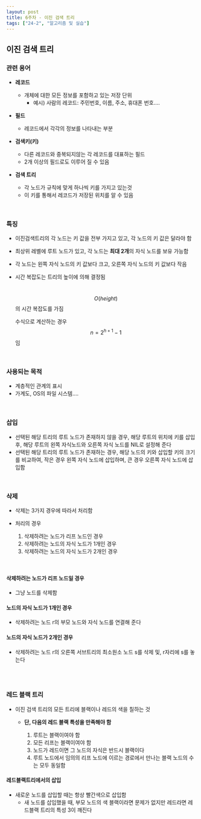 ```yaml
---
layout: post
title: 6주차 - 이진 검색 트리
tags: ["24-2", "알고리즘 및 실습"]
---
```


## 이진 검색 트리

### 관련 용어

- **레코드**
  - 개체에 대한 모든 정보를 포함하고 있는 저장 단위
    - 예시) 사람의 레코드: 주민번호, 이름, 주소, 휴대폰 번호....

- **필드**
  - 레코드에서 각각의 정보를 나타내는 부분

- **검색키(키)**
  - 다른 레코드와 중복되지않는 각 레코드를 대표하는 필드
  - 2개 이상의 필드로도 이루어 질 수 있음

- **검색 트리**
  - 각 노드가 규칙에 맞게 하나씩 키를 가지고 있는것
  - 이 키를 통해서 레코드가 저장된 위치를 알 수 있음

<br>

### 특징

- 이진검색트리의 각 노드는 키 값을 전부 가지고 있고, 각 노드의 키 값은 달라야 함

- 최상위 레벨에 루트 노드가 있고, 각 노드는 **최대 2개**의 자식 노드를 보유 가능함

- 각 노드는 왼쪽 자식 노드의 키 값보다 크고, 오른쪽 자식 노드의 키 값보다 작음

- 시간 복잡도는 트리의 높이에 의해 결정됨

  ​	$$ O(height) $$의 시간 복잡도를 가짐

  수식으로 계산하는 경우 $$n = 2^{h+1}-1$$임

<br>

### 사용되는 목적

- 계층적인 관계의 표시
- 가계도, OS의 파일 시스템....

<br>

### 삽입

- 선택된 해당 트리의 루트 노드가 존재하지 않을 경우, 해당 루트의 위치에 키를 삽입 후, 해당 루트의 왼쪽 자식노드와 오른쪽 자식 노드를 NIL로 설정해 준다
- 선택된 해당 트리의 루트 노드가 존재하는 경우, 해당 노드의 키와 삽입할 키의 크기를 비교하여, 작은 경우 왼쪽 자식 노드에 삽입하며, 큰 경우 오른쪽 자식 노드에 삽입함

<br>

### 삭제

- 삭제는 3가지 경우에 따라서 처리함

- 처리의 경우
  1. 삭제하려는 노드가 리프 노드인 경우
  2. 삭제하려는 노드의 자식 노드가 1개인 경우
  3. 삭제하려는 노드의 자식 노드가 2개인 경우

<br>

#### 삭제하려는 노드가 리프 노드일 경우

- 그냥 노드를 삭제함

#### 노드의 자식 노드가 1개인 경우

- 삭제하려는 노드 r의 부모 노드와 자식 노드를 연결해 준다

#### 노드의 자식 노드가 2개인 경우

- 삭제하려는 노드 r의 오른쪽 서브트리의 최소원소 노드 s를 삭제 및, r자리에 s를 놓는다

<br><br>

### 레드 블랙 트리

- 이진 검색 트리의 모든 트리에 블랙이나 레드의 색을 칠하는 것
  - **단, 다음의 레드 블랙 특성을 만족해야 함**

	1. 루트는 블랙이여야 함
	1. 모든 리프는 블랙이여야 함
	1. 노드가 레드이면 그 노드의 자식은 반드시 블랙이다
	1. 루트 노드에서 임의의 리프 노드에 이르는 경로에서 만나는 블랙 노드의 수는 모두 동일함

#### 레드블랙트리에서의 삽입

- 새로운 노드를 삽입할 때는 항상 빨간색으로 삽입함
  - 새 노드를 삽입했을 때, 부모 노드의 색 블랙이라면 문제가 없지만 레드라면 레드블랙 트리의 특성 3이 깨진다

